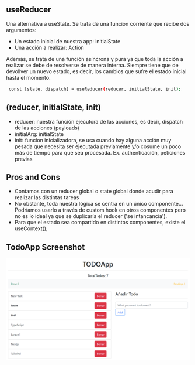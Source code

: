 ## useReducer

Una alternativa a useState. Se trata de una función corriente que recibe dos argumentos:

- Un estado inicial de nuestra app: initialState
- Una acción a realizar: Action

Además, se trata de una función asíncrona y pura ya que toda la acción a realizar se debe de resolverse de manera interna. Siempre tiene que de devollver un nuevo estado, es decir, los cambios que sufre el estado inicial hasta el momento.

```bash
 const [state, dispatch] = useReducer(reducer, initialState, init);
```

## (reducer, initialState, init)

- reducer: nuestra función ejecutora de las acciones, es decir, dispatch de las acciones (payloads)
- initialArg: initialState
- init: funcion inicializadora, se usa cuando hay alguna acción muy pesada que necesita ser ejecutada previamente y/o cosume un poco más de tiempo para que sea procesada. Ex. authenticación, peticiones previas

## Pros and Cons

- Contamos con un reducer global o state global donde acudir para realizar las distintas tareas
- No obstante, toda nuestra lógica se centra en un único componente... Podríamos usarlo a través de custom hook en otros componentes pero no es lo ideal ya que se duplicaría el reducer ('se intancancia').
- Para que el estado sea compartido en distintos componentes, existe el useContext();

## TodoApp Screenshot

![TodoApp Screenshot](https://github.com/LokeshPereiro/react-hooks-and-custom-hooks/blob/main/src/wireframe/useReducer-TODO-app.png?raw=true)
